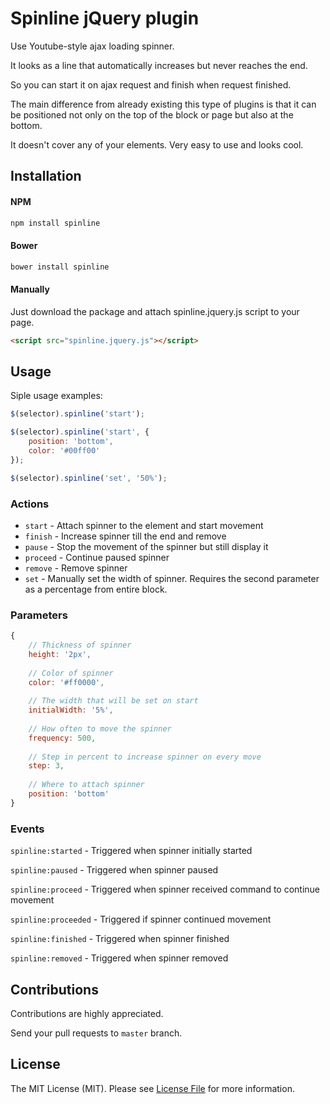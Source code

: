 # Spinline jQuery plugin

Use Youtube-style ajax loading spinner.

It looks as a line that automatically increases but never reaches the end.

So you can start it on ajax request and finish when request finished.

The main difference from already existing this type of plugins is that it can be positioned not only on the top of the block or page but also at the bottom.

It doesn't cover any of your elements. Very easy to use and looks cool.

## Installation

#### NPM

```bash
npm install spinline
```

#### Bower

```bash
bower install spinline
```

#### Manually

Just download the package and attach spinline.jquery.js script to your page.

```html
<script src="spinline.jquery.js"></script>
```

## Usage

Siple usage examples:

```javascript
$(selector).spinline('start');

$(selector).spinline('start', {
    position: 'bottom',
    color: '#00ff00'
});

$(selector).spinline('set', '50%');
```

### Actions

 - `start` - Attach spinner to the element and start movement
 - `finish` - Increase spinner till the end and remove
 - `pause` - Stop the movement of the spinner but still display it
 - `proceed` - Continue paused spinner
 - `remove` - Remove spinner
 - `set` - Manually set the width of spinner. Requires the second parameter as a percentage from entire block.
 
### Parameters

```javascript
{
    // Thickness of spinner
    height: '2px',
    
    // Color of spinner
    color: '#ff0000',
    
    // The width that will be set on start
    initialWidth: '5%',
    
    // How often to move the spinner
    frequency: 500,
    
    // Step in percent to increase spinner on every move
    step: 3,
    
    // Where to attach spinner
    position: 'bottom'
}
```

### Events

`spinline:started` - Triggered when spinner initially started

`spinline:paused` - Triggered when spinner paused

`spinline:proceed` - Triggered when spinner received command to continue movement

`spinline:proceeded` - Triggered if spinner continued movement

`spinline:finished` - Triggered when spinner finished

`spinline:removed` - Triggered when spinner removed

## Contributions

Contributions are highly appreciated.

Send your pull requests to `master` branch.


## License

The MIT License (MIT). Please see [License File](https://github.com/garf/spinline/blob/master/LICENSE) for more information.


